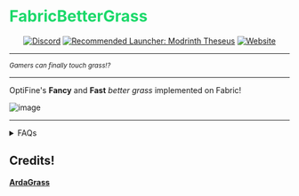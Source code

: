 # <font color="#1bd96a">FabricBetterGrass</font>

<center>

[![Discord](https://img.shields.io/discord/1186925300236427264?style=for-the-badge&logo=discord&logoColor=%23fff&color=%235865F2)](https://discord.gg/kfKjjhv3pn) [![Recommended Launcher: Modrinth Theseus](https://img.shields.io/badge/Recommended%20Launcher-Modrinth%20App-%2300AF5C?style=for-the-badge&logo=modrinth)](https://modrinth.com/app) [![Website](https://img.shields.io/badge/modpack-%2300AF5C?style=for-the-badge&logo=modrinth&label=my)](https://modrinth.com/modpack/optimum-fuse)

</center>

<hr>

_<small>Gamers can finally touch grass!?</small>_

<hr>

OptiFine's **Fancy** and **Fast** _better grass_ implemented on Fabric!

![image](https://cdn.modrinth.com/data/m5T5xmUy/images/7996d99511b27ff81da7672a1459285022e14861.png)

<hr>

<details><summary>FAQs</summary>

> Backports?

No! For versions below `1.19.3`, use [**LambdaBetterGrass**](https://modrinth.com/mod/lambdabettergrass).

> Quilt?

For Quilt, it's recommended to use [**LambdaBetterGrass**](https://modrinth.com/mod/lambdabettergrass). _<small>(however, the mod may work on **Quilt**)</small>_

> (Neo)Forge?

**(Neo)Forge** will be supported, once **Continuity** supports it. _<small>(the mod may work with **Sinitra Connector** on 1.20.1)</small>_

</details>

## Credits!

[**ArdaGrass**](https://modrinth.com/mod/ardagrass)
